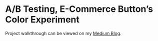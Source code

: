 # A/B Testing, E-Commerce Button’s Color Experiment
Project walkthrough can be viewed on my [Medium Blog](https://medium.com/minyen-hsieh/a-b-testing-e-commerce-buttons-color-experiment-e0e30c9c31eb).
